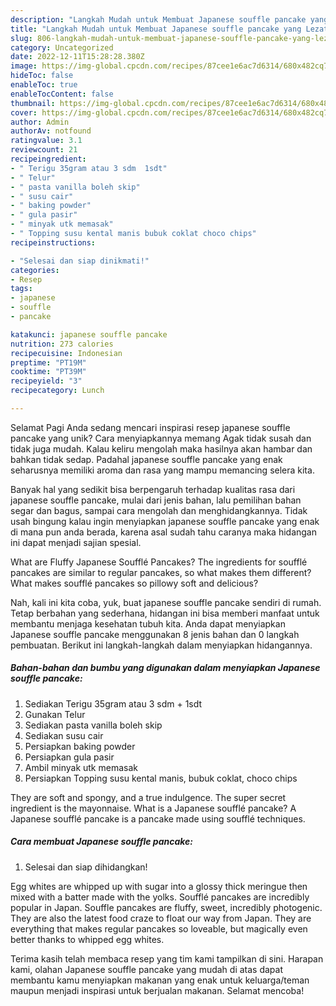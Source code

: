 ```yaml
---
description: "Langkah Mudah untuk Membuat Japanese souffle pancake yang Lezat"
title: "Langkah Mudah untuk Membuat Japanese souffle pancake yang Lezat"
slug: 806-langkah-mudah-untuk-membuat-japanese-souffle-pancake-yang-lezat
category: Uncategorized
date: 2022-12-11T15:28:28.380Z
image: https://img-global.cpcdn.com/recipes/87cee1e6ac7d6314/680x482cq70/japanese-souffle-pancake-foto-resep-utama.jpg
hideToc: false
enableToc: true
enableTocContent: false
thumbnail: https://img-global.cpcdn.com/recipes/87cee1e6ac7d6314/680x482cq70/japanese-souffle-pancake-foto-resep-utama.jpg
cover: https://img-global.cpcdn.com/recipes/87cee1e6ac7d6314/680x482cq70/japanese-souffle-pancake-foto-resep-utama.jpg
author: Admin
authorAv: notfound
ratingvalue: 3.1
reviewcount: 21
recipeingredient:
- " Terigu 35gram atau 3 sdm  1sdt"
- " Telur"
- " pasta vanilla boleh skip"
- " susu cair"
- " baking powder"
- " gula pasir"
- " minyak utk memasak"
- " Topping susu kental manis bubuk coklat choco chips"
recipeinstructions:

- "Selesai dan siap dinikmati!"
categories:
- Resep
tags:
- japanese
- souffle
- pancake

katakunci: japanese souffle pancake 
nutrition: 273 calories
recipecuisine: Indonesian
preptime: "PT19M"
cooktime: "PT39M"
recipeyield: "3"
recipecategory: Lunch

---
```



Selamat Pagi Anda sedang mencari inspirasi resep japanese souffle pancake yang unik? Cara menyiapkannya memang Agak tidak susah dan tidak juga mudah. Kalau keliru mengolah maka hasilnya akan hambar dan bahkan tidak sedap. Padahal japanese souffle pancake yang enak seharusnya memiliki aroma dan rasa yang mampu memancing selera kita.


Banyak hal yang sedikit bisa berpengaruh terhadap kualitas rasa dari japanese souffle pancake, mulai dari jenis bahan, lalu pemilihan bahan segar dan bagus, sampai cara mengolah dan menghidangkannya. Tidak usah bingung kalau ingin menyiapkan japanese souffle pancake yang enak di mana pun anda berada, karena asal sudah tahu caranya maka hidangan ini dapat menjadi sajian spesial.

What are Fluffy Japanese Soufflé Pancakes? The ingredients for soufflé pancakes are similar to regular pancakes, so what makes them different? What makes soufflé pancakes so pillowy soft and delicious?


Nah, kali ini kita coba, yuk, buat japanese souffle pancake sendiri di rumah. Tetap berbahan yang sederhana, hidangan ini bisa memberi manfaat untuk membantu menjaga kesehatan tubuh kita. Anda dapat menyiapkan Japanese souffle pancake menggunakan 8 jenis bahan dan 0 langkah pembuatan. Berikut ini langkah-langkah dalam menyiapkan hidangannya.

<!--inarticleads1-->

##### Bahan-bahan dan bumbu yang digunakan dalam menyiapkan Japanese souffle pancake:

1. Sediakan  Terigu 35gram atau 3 sdm + 1sdt
1. Gunakan  Telur
1. Sediakan  pasta vanilla boleh skip
1. Sediakan  susu cair
1. Persiapkan  baking powder
1. Persiapkan  gula pasir
1. Ambil  minyak utk memasak
1. Persiapkan  Topping susu kental manis, bubuk coklat, choco chips


They are soft and spongy, and a true indulgence. The super secret ingredient is the mayonnaise. What is a Japanese soufflé pancake? A Japanese soufflé pancake is a pancake made using soufflé techniques. 

<!--inarticleads2-->

##### Cara membuat Japanese souffle pancake:


1. Selesai dan siap dihidangkan!

Egg whites are whipped up with sugar into a glossy thick meringue then mixed with a batter made with the yolks. Soufflé pancakes are incredibly popular in Japan. Souffle pancakes are fluffy, sweet, incredibly photogenic. They are also the latest food craze to float our way from Japan. They are everything that makes regular pancakes so loveable, but magically even better thanks to whipped egg whites. 

Terima kasih telah membaca resep yang tim kami tampilkan di sini. Harapan kami, olahan Japanese souffle pancake yang mudah di atas dapat membantu kamu menyiapkan makanan yang enak untuk keluarga/teman maupun menjadi inspirasi untuk berjualan makanan. Selamat mencoba!
